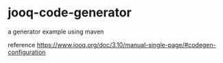 # jooq-code-generator
a generator example using maven

reference
https://www.jooq.org/doc/3.10/manual-single-page/#codegen-configuration
